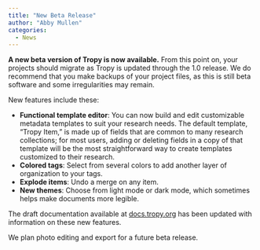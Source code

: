 ```yaml
---
title: "New Beta Release"
author: "Abby Mullen"
categories:
  - News
---
```


**A new beta version of Tropy is now available.** From this point on, your projects should migrate as Tropy is updated through the 1.0 release. We do recommend that you make backups of your project files, as this is still beta software and some irregularities may remain.

New features include these:

- **Functional template editor**: You can now build and edit customizable metadata templates to suit your research needs. The default template, “Tropy Item,” is made up of fields that are common to many research collections; for most users, adding or deleting fields in a copy of that template will be the most straightforward way to create templates customized to their research.
- **Colored tags**: Select from several colors to add another layer of organization to your tags.
- **Explode items**: Undo a merge on any item.
- **New themes**: Choose from light mode or dark mode, which sometimes helps make documents more legible.

The draft documentation available at [docs.tropy.org](https://docs.tropy.org) has been updated with information on these new features.

We plan photo editing and export for a future beta release.
